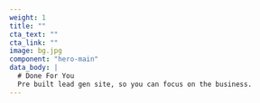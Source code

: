 ```yaml
---
weight: 1
title: ""
cta_text: ""
cta_link: ""
image: bg.jpg
component: "hero-main"
data_body: |
  # Done For You
  Pre built lead gen site, so you can focus on the business.
---
```


